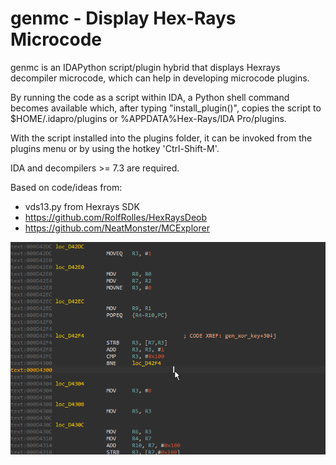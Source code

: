 # genmc - Display Hex-Rays Microcode

genmc is an IDAPython script/plugin hybrid that displays Hexrays decompiler
microcode, which can help in developing microcode plugins.

By running the code as a script within IDA, a Python shell command becomes
available which, after typing "install_plugin()", copies the script to
$HOME/.idapro/plugins or %APPDATA%Hex-Rays/IDA Pro/plugins.

With the script installed into the plugins folder, it can be invoked from
the plugins menu or by using the hotkey 'Ctrl-Shift-M'.

IDA and decompilers >= 7.3 are required.

Based on code/ideas from:
- vds13.py from Hexrays SDK
- https://github.com/RolfRolles/HexRaysDeob
- https://github.com/NeatMonster/MCExplorer

![genmc animated gif](/rsrc/genmc.gif?raw=true)